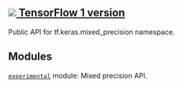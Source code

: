 [ ![](https://tensorflow.google.cn/images/tf_logo_32px.png) TensorFlow 1
version](/versions/r1.15/api_docs/python/tf/keras/mixed_precision)  
---  
  
Public API for tf.keras.mixed_precision namespace.

## Modules

[`experimental`](https://tensorflow.google.cn/api_docs/python/tf/keras/mixed_precision/experimental)
module: Mixed precision API.

